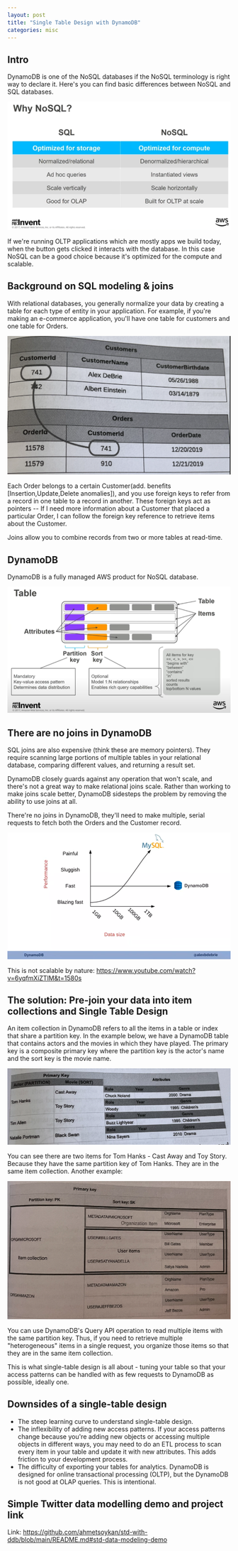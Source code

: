 ```yaml
---
layout: post
title: "Single Table Design with DynamoDB"
categories: misc
---
```


## Intro

DynamoDB is one of the NoSQL databases if the NoSQL terminology is right way to declare it. Here's you can find basic differences between NoSQL and SQL databases.

![Differences](/assets/01/001-diff.png)

If we're running OLTP applications which are mostly apps we build today, when the button gets clicked it interacts with the database. In this case NoSQL can be a good choice because it's optimized for the compute and scalable.

## Background on SQL modeling & joins

With relational databases, you generally normalize your data by creating a table for each type of entity in your application. For example, if you're making an e-commerce application, you'll have one table for customers and one table for Orders.

![Joins](/assets/01/001.1-joins.png)

Each Order belongs to a certain Customer(add. benefits [Insertion,Update,Delete anomalies]), and you use foreign keys to refer from a record in one table to a record in another. These foreign keys act as pointers -- If I need more information about a Customer that placed a particular Order, I can follow the foreign key reference to retrieve items about the Customer.

Joins allow you to combine records from two or more tables at read-time.

## DynamoDB

DynamoDB is a fully managed AWS product for NoSQL database.

![DDB](/assets/01/002-dynamodb.png)


## There are no joins in DynamoDB

SQL joins are also expensive (think these are memory pointers). They require scanning large portions of multiple tables in your relational database, comparing different values, and returning a result set.

DynamoDB closely guards against any operation that won't scale, and there's not a great way to make relational joins scale. Rather than working to make joins scale better, DynamoDB sidesteps the problem by removing the ability to use joins at all.

There're no joins in DynamoDB, they'll need to make multiple, serial requests to fetch both the Orders and the Customer record.

![Performance](/assets/01/003-performance.png)

This is not scalable by nature: https://www.youtube.com/watch?v=6yqfmXiZTlM&t=1580s

## The solution: Pre-join your data into item collections and Single Table Design

An item collection in DynamoDB refers to all the items in a table or index that share a partition key. In the example below, we have a DynamoDB table that contains actors and the movies in which they have played. The primary key is a composite primary key where the partition key is the actor's name and the sort key is the movie name.

![Item Collection](/assets/01/004.1-itemcolls.png)

You can see there are two items for Tom Hanks - Cast Away and Toy Story. Because they have the same partition key of Tom Hanks. They are in the same item collection. Another example:

![Item Collection](/assets/01/004.2-itemcolls.png)

You can use DynamoDB's Query API operation to read multiple items with the same partition key. Thus, if you need to retrieve multiple "heterogeneous" items in a single request, you organize those items so that they are in the same item collection. 

This is what single-table design is all about - tuning your table so that your access patterns can be handled with as few requests to DynamoDB as possible, ideally one. 

## Downsides of a single-table design

- The steep learning curve to understand single-table design.
- The inflexibility of adding new access patterns. If your access patterns change because you're adding new objects or accessing multiple objects in different ways, you may need to do an ETL process to scan every item in your table and update it with new attributes. This adds friction to your development process.
- The difficulty of exporting your tables for analytics. DynamoDB is designed for online transactional processing (OLTP), but the DynamoDB is not good at OLAP queries. This is intentional.


## Simple Twitter data modelling demo and project link

Link: https://github.com/ahmetsoykan/std-with-ddb/blob/main/README.md#std-data-modeling-demo
